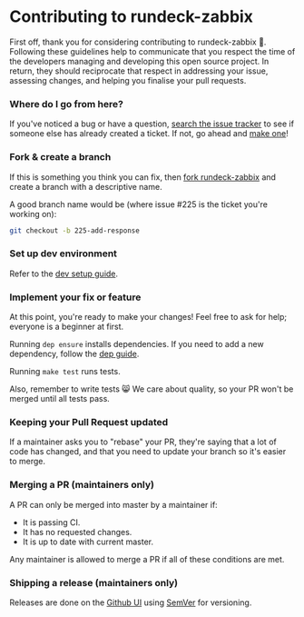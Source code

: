 # Contributing to rundeck-zabbix

First off, thank you for considering contributing to rundeck-zabbix :tada:. Following these guidelines help to communicate that you respect the time of the developers managing and developing this open source project. In return, they should reciprocate that respect in addressing your issue, assessing changes, and helping you finalise your pull requests.

### Where do I go from here?

If you've noticed a bug or have a question, [search the issue tracker](https://github.com/kosyfrances/rundeck-zabbix/issues?q=something) to see if
someone else has already created a ticket. If not, go ahead and
[make one](https://github.com/kosyfrances/rundeck-zabbix/issues/new)!

### Fork & create a branch

If this is something you think you can fix, then [fork rundeck-zabbix](https://help.github.com/en/articles/fork-a-repo) and
create a branch with a descriptive name.

A good branch name would be (where issue #225 is the ticket you're working on):

```sh
git checkout -b 225-add-response
```

### Set up dev environment
Refer to the [dev setup guide](/dev/README.md).


### Implement your fix or feature

At this point, you're ready to make your changes! Feel free to ask for help;
everyone is a beginner at first.

Running `dep ensure` installs dependencies. If you need to add a new dependency, follow the [dep guide](https://golang.github.io/dep/docs/daily-dep.html#adding-a-new-dependency).

Running `make test` runs tests.

Also, remember to write tests :smile_cat: We care
about quality, so your PR won't be merged until all tests pass.

### Keeping your Pull Request updated

If a maintainer asks you to "rebase" your PR, they're saying that a lot of code
has changed, and that you need to update your branch so it's easier to merge.

### Merging a PR (maintainers only)

A PR can only be merged into master by a maintainer if:

* It is passing CI.
* It has no requested changes.
* It is up to date with current master.

Any maintainer is allowed to merge a PR if all of these conditions are
met.

### Shipping a release (maintainers only)
Releases are done on the [Github UI](https://github.com/kosyfrances/rundeck-zabbix/releases) using [SemVer](https://semver.org/) for versioning.
